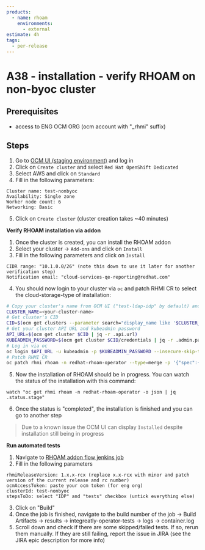 ```yaml
---
products:
  - name: rhoam
    environments:
      - external
estimate: 4h
tags:
  - per-release
---
```


# A38 - installation - verify RHOAM on non-byoc cluster

## Prerequisites

- access to ENG OCM ORG (ocm account with "\_rhmi" suffix)

## Steps

1. Go to [OCM UI (staging environment)](https://qaprodauth.cloud.redhat.com/beta/openshift/) and log in
2. Click on `Create cluster` and select `Red Hat OpenShift Dedicated`
3. Select AWS and click on `Standard`
4. Fill in the following parameters:

```
Cluster name: test-nonbyoc
Availability: Single zone
Worker node count: 6
Networking: Basic
```

5. Click on `Create cluster` (cluster creation takes ~40 minutes)

**Verify RHOAM installation via addon**

1. Once the cluster is created, you can install the RHOAM addon
2. Select your cluster -> `Add-ons` and click on `Install`
3. Fill in the following parameters and click on `Install`

```
CIDR range: "10.1.0.0/26" (note this down to use it later for another verification step)
Notification email: "cloud-services-qe-reporting@redhat.com"
```

4. You should now login to your cluster via `oc` and patch RHMI CR to select the cloud-storage-type of installation:

```bash
# Copy your cluster's name from OCM UI ("test-ldap-idp" by default) and assign it to the env var CLUSTER_NAME
CLUSTER_NAME=<your-cluster-name>
# Get cluster's CID
CID=$(ocm get clusters --parameter search="display_name like '$CLUSTER_NAME'" | jq -r '.items[0].id')
# Get your cluster API URL and kubeadmin password
API_URL=$(ocm get cluster $CID | jq -r .api.url)
KUBEADMIN_PASSWORD=$(ocm get cluster $CID/credentials | jq -r .admin.password)
# Log in via oc
oc login $API_URL -u kubeadmin -p $KUBEADMIN_PASSWORD --insecure-skip-tls-verify=true
# Patch RHMI CR
oc patch rhmi rhoam -n redhat-rhoam-operator --type=merge -p '{"spec":{"useClusterStorage": "false" }}'
```

5. Now the installation of RHOAM should be in progress. You can watch the status of the installation with this command:

```
watch "oc get rhmi rhoam -n redhat-rhoam-operator -o json | jq .status.stage"
```

6. Once the status is "completed", the installation is finished and you can go to another step

> Due to a known issue the OCM UI can display `Installed` despite installation still being in progress

**Run automated tests**

1. Navigate to [RHOAM addon flow jenkins job](https://master-jenkins-csb-intly.apps.ocp4.prod.psi.redhat.com/job/ManagedAPI/job/managed-api-install-addon-flow)
2. Fill in the following parameters

```
rhmiReleaseVersion: 1.x.x-rcx (replace x.x-rcx with minor and patch version of the current release and rc number)
ocmAccessToken: paste your ocm token (for eng org)
clusterId: test-nonbyoc
stepsToDo: select "IDP" and "tests" checkbox (untick everything else)
```

3. Click on "Build"
4. Once the job is finished, navigate to the build number of the job -> Build Artifacts -> results -> integreatly-operator-tests -> logs -> container.log
5. Scroll down and check if there are some skipped/failed tests. If so, rerun them manually. If they are still failing, report the issue in JIRA (see the JIRA epic description for more info)
